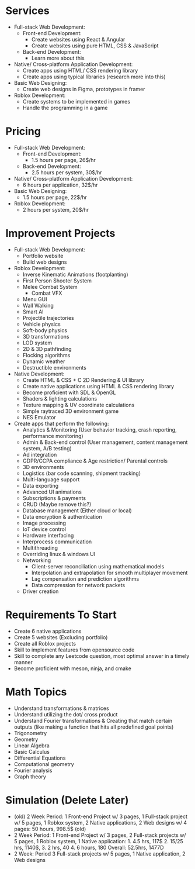 # Services
- Full-stack Web Development:
	- Front-end Development:
		- Create websites using React & Angular
		- Create websites using pure HTML, CSS & JavaScript
	- Back-end Development:
		- Learn more about this
- Native/ Cross-platform Application Development:
	- Create apps using HTML/ CSS rendering library
	- Create apps using typical libraries (research more into this)
- Basic Web Designing:
	- Create web designs in Figma, prototypes in framer
- Roblox Development:
	- Create systems to be implemented in games
	- Handle the programming in a game
# Pricing
- Full-stack Web Development:
	- Front-end Development:
		- 1.5 hours per page, 26$/hr
	- Back-end Development:
		- 2.5 hours per system, 30$/hr
- Native/ Cross-platform Application Development:
	- 6 hours per application, 32$/hr
- Basic Web Designing:
	- 1.5 hours per page, 22$/hr
- Roblox Development:
	- 2 hours per system, 20$/hr
# Improvement Projects
- Full-stack Web Development:
	- Portfolio website
	- Build web designs
- Roblox Development:
	- Inverse Kinematic Animations (footplanting)
	- First Person Shooter System
	- Melee Combat System
		- Combat VFX
	- Menu GUI
	- Wall Walking
	- Smart AI
	- Projectile trajectories
	- Vehicle physics
	- Soft-body physics
	- 3D transformations
	- LOD system
	- 2D & 3D pathfinding
	- Flocking algorithms
	- Dynamic weather
	- Destructible environments
- Native Development:
	- Create HTML & CSS + C 2D Rendering & UI library
	- Create native applications using HTML & CSS rendering library
	- Become proficient with SDL & OpenGL
	- Shaders & lighting calculations
	- Texture mapping & UV coordinate calculations
	- Simple raytraced 3D environment game
	- NES Emulator
- Create apps that perform the following:
	- Analytics & Monitoring (User behavior tracking, crash reporting, performance monitoring)
	- Admin & Back-end control (User management, content management system, A/B testing)
	- Ad integration
	- GDPR/CCPA compliance & Age restriction/ Parental controls
	- 3D environments
	- Logistics (bar code scanning, shipment tracking)
	- Multi-language support
	- Data exporting
	- Advanced UI animations
	- Subscriptions & payments
	- CRUD (Maybe remove this?)
	- Database management (Either cloud or local)
	- Data encryption & authentication
	- Image processing
	- IoT device control
	- Hardware interfacing
	- Interprocess communication
	- Multithreading
	- Overriding linux & windows UI
	- Networking
		- Client-server reconciliation using mathematical models
		- Interpolation and extrapolation for smooth multiplayer movement
		- Lag compensation and prediction algorithms
		- Data compression for network packets
	- Driver creation
# Requirements To Start
- Create 6 native applications
- Create 5 websites (Excluding portfolio)
- Create all Roblox projects
- Skill to implement features from opensource code
- Skill to complete any Leetcode question, most optimal answer in a timely manner
- Become proficient with meson, ninja, and cmake
# Math Topics
- Understand transformations & matrices
- Understand utilizing the dot/ cross product
- Understand Fourier transformations & Creating that match certain outputs (like making a function that hits all predefined goal points) 
- Trigonometry
- Geometry
- Linear Algebra
- Basic Calculus
- Differential Equations
- Computational geometry
- Fourier analysis
- Graph theory
# Simulation (Delete Later)
- (old) 2 Week Period: 1 Front-end Project w/ 3 pages, 1 Full-stack project w/ 5 pages, 1 Roblox system, 2 Native applications, 2 Web designs w/ 4 pages: 50 hours, 998.5$ (old)
- 2 Week Period: 1 Front-end Project w/ 3 pages, 2 Full-stack projects w/ 5 pages, 1 Roblox system, 1 Native application: 1. 4.5 hrs, 117$ 2. 15/25 hrs, 1140$, 3. 2 hrs, 40 4. 6 hours, 180 Overall: 52.5hrs, 1477D
- 2 Week: Period 3 Full-stack projects w/ 5 pages, 1 Native application, 2 Web designs